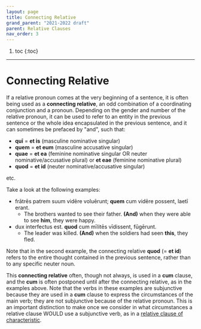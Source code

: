 ```yaml
---
layout: page
title: Connecting Relative
grand_parent: "2021-2022 draft"
parent: Relative Clauses
nav_order: 3
---
```


1. toc
{:toc}

***

# Connecting Relative

If a relative pronoun comes at the very beginning of a sentence, it is often being used as a **connecting relative**, an odd combination of a coordinating conjunction and a pronoun. Depending on the gender and number of the relative pronoun, it can be used to refer to an entity in the previous sentence or the whole idea encapsulated in the previous sentence, and it can sometimes be prefaced by "and", such that:

- **quī** = **et is** (masculine nominative singular)
- **quem** = **et eum** (masculine accusative singular)
- **quae** = **et ea** (feminine nominative singular OR neuter nominative/accusative plural) or **et eae** (feminine nominative plural)
- **quod** = **et id** (neuter nominative/accusative singular)

etc.

Take a look at the following examples:

- frātrēs patrem suum vidēre voluērunt; **quem** cum vidēre possent, laetī erant.
  - The brothers wanted to see their father. **(And)** when they were able to see **him**, they were happy.
- dux interfectus est. **quod** cum mīlitēs vīdissent, fūgērunt.
  - The leader was killed. **(And)** when the soldiers had seen **this**, they fled.

Note that in the second example, the connecting relative **quod** (= **et id**) refers to the entire thought contained in the previous sentence, rather than to any specific neuter noun.

This **connecting relative** often, though not always, is used in a **cum** clause, and the **cum** is often postponed until after the connecting relative, as in the examples above. Note that the verbs in these examples are subjunctive because they are used in a **cum** clause to express the circumstances of the main verb; they are not subjunctive because of the relative pronoun. This is an important distinction to make once we consider in what circumstances a relative clause WOULD use a subjunctive verb, as in a [relative clause of characteristic](../relative-clauses-of-characteristic/).
